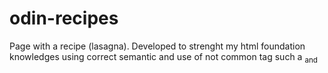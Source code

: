 # odin-recipes

Page with a recipe (lasagna). Developed to strenght my html foundation knowledges using correct semantic and use of not common tag such a <sub> and <sup>
